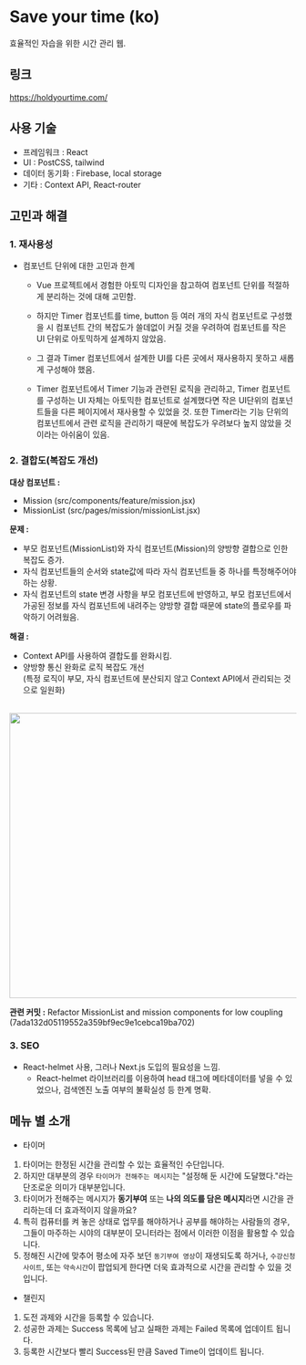 # Save your time (ko)
효율적인 자습을 위한 시간 관리 웹.

## 링크
https://holdyourtime.com/

## 사용 기술
- 프레임워크 : React
- UI : PostCSS, tailwind
- 데이터 동기화 : Firebase, local storage
- 기타 : Context API, React-router

## 고민과 해결
### 1. 재사용성
- 컴포넌트 단위에 대한 고민과 한계
  - Vue 프로젝트에서 경험한 아토믹 디자인을 참고하여 컴포넌트 단위를 적절하게 분리하는 것에 대해 고민함.
  - 하지만 Timer 컴포넌트를 time, button 등 여러 개의 자식 컴포넌트로 구성했을 시 컴포넌트 간의 복잡도가 쓸데없이 커질 것을 우려하여
    컴포넌트를 작은 UI 단위로 아토믹하게 설계하지 않았음.
  - 그 결과 Timer 컴포넌트에서 설계한 UI를 다른 곳에서 재사용하지 못하고 새롭게 구성해야 했음.
  
  - Timer 컴포넌트에서 Timer 기능과 관련된 로직을 관리하고, Timer 컴포넌트를 구성하는 UI 자체는 아토믹한 컴포넌트로 설계했다면
    작은 UI단위의 컴포넌트들을 다른 페이지에서 재사용할 수 있었을 것. 또한 Timer라는 기능 단위의 컴포넌트에서 관련 로직을 관리하기 때문에
    복잡도가 우려보다 높지 않았을 것이라는 아쉬움이 있음.
    
### 2. 결합도(복잡도 개선)
**대상 컴포넌트 :**
- Mission (src/components/feature/mission.jsx)
- MissionList (src/pages/mission/missionList.jsx)


**문제 :**

- 부모 컴포넌트(MissionList)와 자식 컴포넌트(Mission)의 양방향 결합으로 인한 복잡도 증가.
- 자식 컴포넌트들의 순서와 state값에 따라 자식 컴포넌트들 중 하나를 특정해주어야 하는 상황.
- 자식 컴포넌트의 state 변경 사항을 부모 컴포넌트에 반영하고, 부모 컴포넌트에서 가공된 정보를 자식 컴포넌트에 내려주는 양방향 결합 때문에 state의 플로우를 파악하기 어려웠음.


**해결 :**

- Context API를 사용하여 결합도를 완화시킴.
- 양방향 통신 완화로 로직 복잡도 개선  
  (특정 로직이 부모, 자식 컴포넌트에 분산되지 않고 Context API에서 관리되는 것으로 일원화)
  
<br/>
<img src="https://user-images.githubusercontent.com/68171739/221398902-70958ea9-7dd9-44a0-8c34-1f22a975854e.png"  width="800" height="500">


**관련 커밋 :** Refactor MissionList and mission components for low coupling (7ada132d05119552a359bf9ec9e1cebca19ba702)

### 3. SEO
- React-helmet 사용, 그러나 Next.js 도입의 필요성을 느낌.
  - React-helmet 라이브러리를 이용하여 head 태그에 메타데이터를 넣을 수 있었으나, 검색엔진 노출 여부의 불확실성 등 한계 명확.




## 메뉴 별 소개
- 타이머

1. 타이머는 한정된 시간을 관리할 수 있는 효율적인 수단입니다.
2. 하지만 대부분의 경우 `타이머가 전해주는 메시지`는 "설정해 둔 시간에 도달했다."라는 단조로운 의미가 대부분입니다.
3. 타이머가 전해주는 메시지가 **동기부여** 또는 **나의 의도를 담은 메시지**라면 시간을 관리하는데 더 효과적이지 않을까요?
4. 특히 컴퓨터를 켜 놓은 상태로 업무를 해야하거나 공부를 해야하는 사람들의 경우, 그들이 마주하는 시야의 대부분이 모니터라는 점에서
이러한 이점을 활용할 수 있습니다.
5. 정해진 시간에 맞추어 평소에 자주 보던 `동기부여 영상`이 재생되도록 하거나, `수강신청 사이트`, 또는 `약속시간`이 팝업되게 한다면 
더욱 효과적으로 시간을 관리할 수 있을 것입니다.

- 챌린지

1. 도전 과제와 시간을 등록할 수 있습니다.
2. 성공한 과제는 Success 목록에 남고 실패한 과제는 Failed 목록에 업데이트 됩니다.
3. 등록한 시간보다 빨리 Success된 만큼 Saved Time이 업데이트 됩니다.

